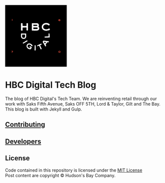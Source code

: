 <img src="assets/images/hbc-digital-logo-with-background.png" alt="logo" width="200" height="200">

# HBC Digital Tech Blog

The blog of HBC Digital's Tech Team. We are reinventing retail through our work with Saks Fifth Avenue, Saks OFF 5TH, Lord & Taylor, Gilt and The Bay. This blog is built with Jekyll and Gulp.

## [Contributing](./docs/contributing.md)
## [Developers](./docs/developers.md)

## License

Code contained in this repository is licensed under the [MIT License](https://raw.githubusercontent.com/saksdirect/hbc-tech-blog/LICENSE)  
Post content are copyright &copy; Hudson's Bay Company.
